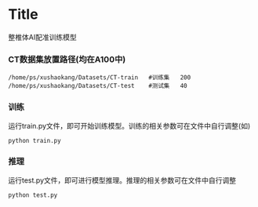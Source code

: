 # Title
整椎体AI配准训练模型

### CT数据集放置路径(均在A100中)

~~~
/home/ps/xushaokang/Datasets/CT-train   #训练集   200
/home/ps/xushaokang/Datasets/CT-test    #测试集   40

~~~


### 训练
运行train.py文件，即可开始训练模型。训练的相关参数可在文件中自行调整(如)
~~~
python train.py
~~~

### 推理
运行test.py文件，即可进行模型推理。推理的相关参数可在文件中自行调整
~~~
python test.py
~~~
